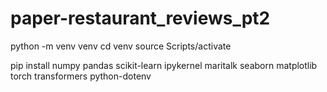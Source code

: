 # paper-restaurant_reviews_pt2

python -m venv venv
cd venv
source Scripts/activate

pip install numpy pandas scikit-learn ipykernel maritalk seaborn matplotlib torch transformers python-dotenv
